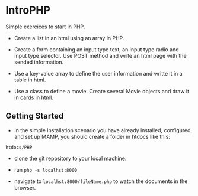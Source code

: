 # IntroPHP

Simple exercices to start in PHP. 

- Create a list in an html using an array in PHP. 

- Create a form containing an input type text, an input type radio and input type selector. Use POST  method and write an html page with the sended information.

- Use a key-value array to define the user information and writte it in a table in html.

- Use a class to define a movie. Create  several Movie objects and draw it in cards in html.

## Getting Started

- In the simple installation scenario you have already installed, configured, and set up MAMP, you should create a folder in htdocs like this:

`htdocs/PHP`

- clone the git repository to your local machine.

- run `php -s localhst:8000` 

- navigate to `localhst:8000/fileName.php` to watch the documents in the browser.

